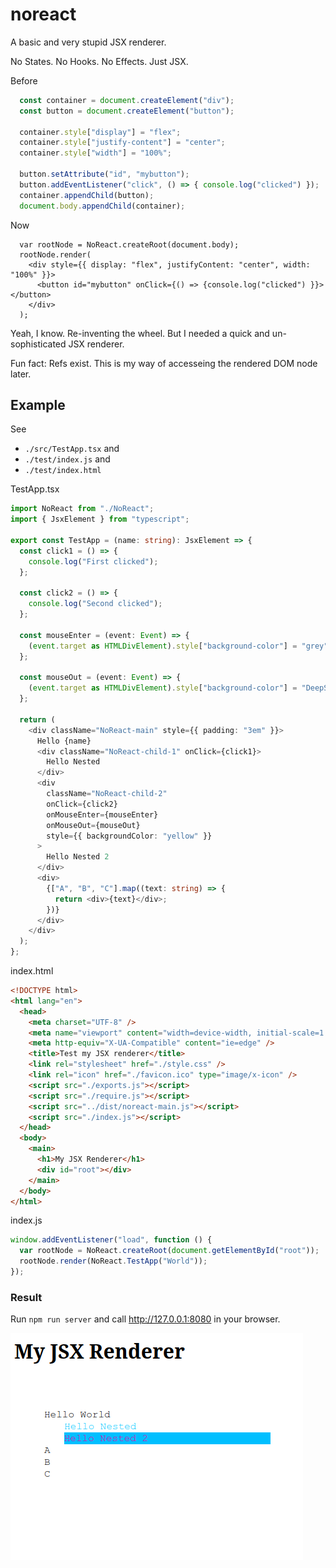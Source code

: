 # noreact

A basic and very stupid JSX renderer.

No States. No Hooks. No Effects.
Just JSX.

Before

```Typescript
  const container = document.createElement("div");
  const button = document.createElement("button");

  container.style["display"] = "flex";
  container.style["justify-content"] = "center";
  container.style["width"] = "100%";

  button.setAttribute("id", "mybutton");
  button.addEventListener("click", () => { console.log("clicked") });
  container.appendChild(button);
  document.body.appendChild(container);
```

Now

```JSX
  var rootNode = NoReact.createRoot(document.body);
  rootNode.render(
    <div style={{ display: "flex", justifyContent: "center", width: "100%" }}>
      <button id="mybutton" onClick={() => {console.log("clicked") }}></button>
    </div>
  );
```

Yeah, I know. Re-inventing the wheel. But I needed a quick and un-sophisticated JSX renderer.

Fun fact: Refs exist. This is my way of accesseing the rendered DOM node later.

## Example

See

- `./src/TestApp.tsx` and
- `./test/index.js` and
- `./test/index.html`

TestApp.tsx

```Typescript
import NoReact from "./NoReact";
import { JsxElement } from "typescript";

export const TestApp = (name: string): JsxElement => {
  const click1 = () => {
    console.log("First clicked");
  };

  const click2 = () => {
    console.log("Second clicked");
  };

  const mouseEnter = (event: Event) => {
    (event.target as HTMLDivElement).style["background-color"] = "grey";
  };

  const mouseOut = (event: Event) => {
    (event.target as HTMLDivElement).style["background-color"] = "DeepSkyBlue";
  };

  return (
    <div className="NoReact-main" style={{ padding: "3em" }}>
      Hello {name}
      <div className="NoReact-child-1" onClick={click1}>
        Hello Nested
      </div>
      <div
        className="NoReact-child-2"
        onClick={click2}
        onMouseEnter={mouseEnter}
        onMouseOut={mouseOut}
        style={{ backgroundColor: "yellow" }}
      >
        Hello Nested 2
      </div>
      <div>
        {["A", "B", "C"].map((text: string) => {
          return <div>{text}</div>;
        })}
      </div>
    </div>
  );
};
```

index.html

```html
<!DOCTYPE html>
<html lang="en">
  <head>
    <meta charset="UTF-8" />
    <meta name="viewport" content="width=device-width, initial-scale=1.0" />
    <meta http-equiv="X-UA-Compatible" content="ie=edge" />
    <title>Test my JSX renderer</title>
    <link rel="stylesheet" href="./style.css" />
    <link rel="icon" href="./favicon.ico" type="image/x-icon" />
    <script src="./exports.js"></script>
    <script src="./require.js"></script>
    <script src="../dist/noreact-main.js"></script>
    <script src="./index.js"></script>
  </head>
  <body>
    <main>
      <h1>My JSX Renderer</h1>
      <div id="root"></div>
    </main>
  </body>
</html>
```

index.js

```Javascript
window.addEventListener("load", function () {
  var rootNode = NoReact.createRoot(document.getElementById("root"));
  rootNode.render(NoReact.TestApp("World"));
});
```

### Result

Run `npm run server` and call http://127.0.0.1:8080 in your browser.

![Screenshot](https://raw.githubusercontent.com/IkarosKappler/noreact/refs/heads/main/screenshots/Screenshot%20from%202025-08-04%2023-57-28.png)
